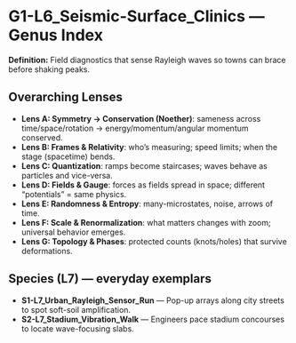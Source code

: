 # G1-L6_Seismic-Surface_Clinics — Genus Index
**Definition:** Field diagnostics that sense Rayleigh waves so towns can brace before shaking peaks.

## Overarching Lenses

- **Lens A: Symmetry -> Conservation (Noether)**: sameness across time/space/rotation → energy/momentum/angular momentum conserved.
- **Lens B: Frames & Relativity**: who’s measuring; speed limits; when the stage (spacetime) bends.
- **Lens C: Quantization**: ramps become staircases; waves behave as particles and vice-versa.
- **Lens D: Fields & Gauge**: forces as fields spread in space; different “potentials” = same physics.
- **Lens E: Randomness & Entropy**: many-microstates, noise, arrows of time.
- **Lens F: Scale & Renormalization**: what matters changes with zoom; universal behavior emerges.
- **Lens G: Topology & Phases**: protected counts (knots/holes) that survive deformations.

## Species (L7) — everyday exemplars
- **S1-L7_Urban_Rayleigh_Sensor_Run** — Pop-up arrays along city streets to spot soft-soil amplification.
- **S2-L7_Stadium_Vibration_Walk** — Engineers pace stadium concourses to locate wave-focusing slabs.
